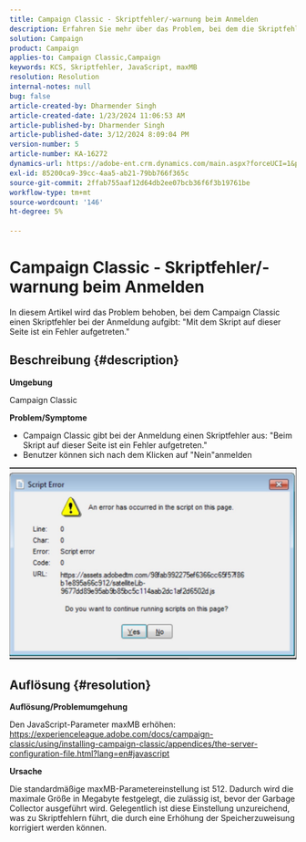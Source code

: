 ```yaml
---
title: Campaign Classic - Skriptfehler/-warnung beim Anmelden
description: Erfahren Sie mehr über das Problem, bei dem die Skriptfehlerwarnung von Campaign Classic beim Protokollieren angezeigt wird. Erhöhen Sie den JavaScript-Parameter maxMB .
solution: Campaign
product: Campaign
applies-to: Campaign Classic,Campaign
keywords: KCS, Skriptfehler, JavaScript, maxMB
resolution: Resolution
internal-notes: null
bug: false
article-created-by: Dharmender Singh
article-created-date: 1/23/2024 11:06:53 AM
article-published-by: Dharmender Singh
article-published-date: 3/12/2024 8:09:04 PM
version-number: 5
article-number: KA-16272
dynamics-url: https://adobe-ent.crm.dynamics.com/main.aspx?forceUCI=1&pagetype=entityrecord&etn=knowledgearticle&id=3eda4c7e-dfb9-ee11-a569-6045bd006149
exl-id: 85200ca9-39cc-4aa5-ab21-79bb766f365c
source-git-commit: 2ffab755aaf12d64db2ee07bcb36f6f3b19761be
workflow-type: tm+mt
source-wordcount: '146'
ht-degree: 5%

---
```


# Campaign Classic - Skriptfehler/-warnung beim Anmelden


In diesem Artikel wird das Problem behoben, bei dem Campaign Classic einen Skriptfehler bei der Anmeldung aufgibt: &quot;Mit dem Skript auf dieser Seite ist ein Fehler aufgetreten.&quot;

## Beschreibung {#description}


<b>Umgebung</b>

Campaign Classic

<b>Problem/Symptome</b>

- Campaign Classic gibt bei der Anmeldung einen Skriptfehler aus: &quot;Beim Skript auf dieser Seite ist ein Fehler aufgetreten.&quot;
- Benutzer können sich nach dem Klicken auf &quot;Nein&quot;anmelden


![](assets/___3fda4c7e-dfb9-ee11-a569-6045bd006149___.jpeg)


## Auflösung {#resolution}


<b>Auflösung/Problemumgehung</b>

Den JavaScript-Parameter maxMB erhöhen: https://experienceleague.adobe.com/docs/campaign-classic/using/installing-campaign-classic/appendices/the-server-configuration-file.html?lang=en#javascript

<b>Ursache</b>

Die standardmäßige maxMB-Parametereinstellung ist 512. Dadurch wird die maximale Größe in Megabyte festgelegt, die zulässig ist, bevor der Garbage Collector ausgeführt wird. Gelegentlich ist diese Einstellung unzureichend, was zu Skriptfehlern führt, die durch eine Erhöhung der Speicherzuweisung korrigiert werden können.
